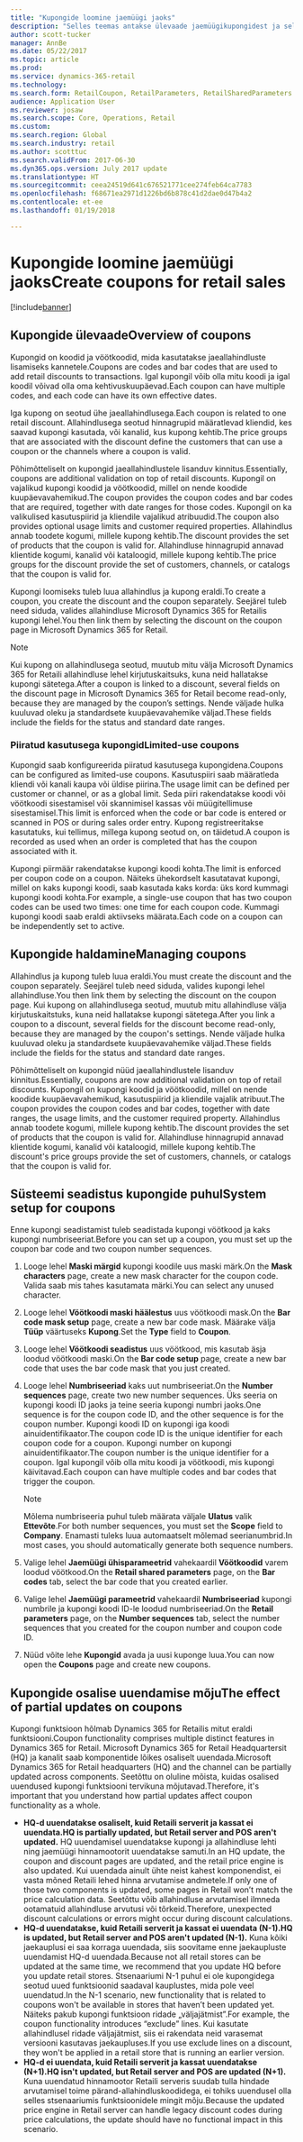 ```yaml
---
title: "Kupongide loomine jaemüügi jaoks"
description: "Selles teemas antakse ülevaade jaemüügikupongidest ja selgitatakse, kuidas neid seadistada."
author: scott-tucker
manager: AnnBe
ms.date: 05/22/2017
ms.topic: article
ms.prod: 
ms.service: dynamics-365-retail
ms.technology: 
ms.search.form: RetailCoupon, RetailParameters, RetailSharedParameters
audience: Application User
ms.reviewer: josaw
ms.search.scope: Core, Operations, Retail
ms.custom: 
ms.search.region: Global
ms.search.industry: retail
ms.author: scotttuc
ms.search.validFrom: 2017-06-30
ms.dyn365.ops.version: July 2017 update
ms.translationtype: HT
ms.sourcegitcommit: ceea24519d641c676521771cee274feb64ca7783
ms.openlocfilehash: f68671ea2971d1226bd6b878c41d2dae0d47b4a2
ms.contentlocale: et-ee
ms.lasthandoff: 01/19/2018

---
```


# <a name="create-coupons-for-retail-sales"></a><span data-ttu-id="7b4a2-103">Kupongide loomine jaemüügi jaoks</span><span class="sxs-lookup"><span data-stu-id="7b4a2-103">Create coupons for retail sales</span></span>

[!include[banner](includes/banner.md)]


## <a name="overview-of-coupons"></a><span data-ttu-id="7b4a2-104">Kupongide ülevaade</span><span class="sxs-lookup"><span data-stu-id="7b4a2-104">Overview of coupons</span></span>

<span data-ttu-id="7b4a2-105">Kupongid on koodid ja vöötkoodid, mida kasutatakse jaeallahindluste lisamiseks kannetele.</span><span class="sxs-lookup"><span data-stu-id="7b4a2-105">Coupons are codes and bar codes that are used to add retail discounts to transactions.</span></span> <span data-ttu-id="7b4a2-106">Igal kupongil võib olla mitu koodi ja igal koodil võivad olla oma kehtivuskuupäevad.</span><span class="sxs-lookup"><span data-stu-id="7b4a2-106">Each coupon can have multiple codes, and each code can have its own effective dates.</span></span> 

<span data-ttu-id="7b4a2-107">Iga kupong on seotud ühe jaeallahindlusega.</span><span class="sxs-lookup"><span data-stu-id="7b4a2-107">Each coupon is related to one retail discount.</span></span> <span data-ttu-id="7b4a2-108">Allahindlusega seotud hinnagrupid määratlevad kliendid, kes saavad kupongi kasutada, või kanalid, kus kupong kehtib.</span><span class="sxs-lookup"><span data-stu-id="7b4a2-108">The price groups that are associated with the discount define the customers that can use a coupon or the channels where a coupon is valid.</span></span> 

<span data-ttu-id="7b4a2-109">Põhimõtteliselt on kupongid jaeallahindlustele lisanduv kinnitus.</span><span class="sxs-lookup"><span data-stu-id="7b4a2-109">Essentially, coupons are additional validation on top of retail discounts.</span></span> <span data-ttu-id="7b4a2-110">Kupongil on vajalikud kupongi koodid ja vöötkoodid, millel on nende koodide kuupäevavahemikud.</span><span class="sxs-lookup"><span data-stu-id="7b4a2-110">The coupon provides the coupon codes and bar codes that are required, together with date ranges for those codes.</span></span> <span data-ttu-id="7b4a2-111">Kupongil on ka valikulised kasutuspiirid ja kliendile vajalikud atribuudid.</span><span class="sxs-lookup"><span data-stu-id="7b4a2-111">The coupon also provides optional usage limits and customer required properties.</span></span> <span data-ttu-id="7b4a2-112">Allahindlus annab toodete kogumi, millele kupong kehtib.</span><span class="sxs-lookup"><span data-stu-id="7b4a2-112">The discount provides the set of products that the coupon is valid for.</span></span> <span data-ttu-id="7b4a2-113">Allahindluse hinnagrupid annavad klientide kogumi, kanalid või kataloogid, millele kupong kehtib.</span><span class="sxs-lookup"><span data-stu-id="7b4a2-113">The price groups for the discount provide the set of customers, channels, or catalogs that the coupon is valid for.</span></span>

<span data-ttu-id="7b4a2-114">Kupongi loomiseks tuleb luua allahindlus ja kupong eraldi.</span><span class="sxs-lookup"><span data-stu-id="7b4a2-114">To create a coupon, you create the discount and the coupon separately.</span></span> <span data-ttu-id="7b4a2-115">Seejärel tuleb need siduda, valides allahindluse Microsoft Dynamics 365 for Retailis kupongi lehel.</span><span class="sxs-lookup"><span data-stu-id="7b4a2-115">You then link them by selecting the discount on the coupon page in Microsoft Dynamics 365 for Retail.</span></span> 

> [!NOTE]
> <span data-ttu-id="7b4a2-116">Kui kupong on allahindlusega seotud, muutub mitu välja Microsoft Dynamics 365 for Retaili allahindluse lehel kirjutuskaitsuks, kuna neid hallatakse kupongi sätetega.</span><span class="sxs-lookup"><span data-stu-id="7b4a2-116">After a coupon is linked to a discount, several fields on the discount page in Microsoft Dynamics 365 for Retail become read-only, because they are managed by the coupon’s settings.</span></span> <span data-ttu-id="7b4a2-117">Nende väljade hulka kuuluvad oleku ja standardsete kuupäevavahemike väljad.</span><span class="sxs-lookup"><span data-stu-id="7b4a2-117">These fields include the fields for the status and standard date ranges.</span></span>

### <a name="limited-use-coupons"></a><span data-ttu-id="7b4a2-118">Piiratud kasutusega kupongid</span><span class="sxs-lookup"><span data-stu-id="7b4a2-118">Limited-use coupons</span></span>

<span data-ttu-id="7b4a2-119">Kupongid saab konfigureerida piiratud kasutusega kupongidena.</span><span class="sxs-lookup"><span data-stu-id="7b4a2-119">Coupons can be configured as limited-use coupons.</span></span> <span data-ttu-id="7b4a2-120">Kasutuspiiri saab määratleda kliendi või kanali kaupa või üldise piirina.</span><span class="sxs-lookup"><span data-stu-id="7b4a2-120">The usage limit can be defined per customer or channel, or as a global limit.</span></span> <span data-ttu-id="7b4a2-121">Seda piiri rakendatakse koodi või vöötkoodi sisestamisel või skannimisel kassas või müügitellimuse sisestamisel.</span><span class="sxs-lookup"><span data-stu-id="7b4a2-121">This limit is enforced when the code or bar code is entered or scanned in POS or during sales order entry.</span></span> <span data-ttu-id="7b4a2-122">Kupong registreeritakse kasutatuks, kui tellimus, millega kupong seotud on, on täidetud.</span><span class="sxs-lookup"><span data-stu-id="7b4a2-122">A coupon is recorded as used when an order is completed that has the coupon associated with it.</span></span>

<span data-ttu-id="7b4a2-123">Kupongi piirmäär rakendatakse kupongi koodi kohta.</span><span class="sxs-lookup"><span data-stu-id="7b4a2-123">The limit is enforced per coupon code on a coupon.</span></span> <span data-ttu-id="7b4a2-124">Näiteks ühekordselt kasutatavat kupongi, millel on kaks kupongi koodi, saab kasutada kaks korda: üks kord kummagi kupongi koodi kohta.</span><span class="sxs-lookup"><span data-stu-id="7b4a2-124">For example, a single-use coupon that has two coupon codes can be used two times: one time for each coupon code.</span></span> <span data-ttu-id="7b4a2-125">Kummagi kupongi koodi saab eraldi aktiivseks määrata.</span><span class="sxs-lookup"><span data-stu-id="7b4a2-125">Each code on a coupon can be independently set to active.</span></span>

## <a name="managing-coupons"></a><span data-ttu-id="7b4a2-126">Kupongide haldamine</span><span class="sxs-lookup"><span data-stu-id="7b4a2-126">Managing coupons</span></span>

<span data-ttu-id="7b4a2-127">Allahindlus ja kupong tuleb luua eraldi.</span><span class="sxs-lookup"><span data-stu-id="7b4a2-127">You must create the discount and the coupon separately.</span></span> <span data-ttu-id="7b4a2-128">Seejärel tuleb need siduda, valides kupongi lehel allahindluse.</span><span class="sxs-lookup"><span data-stu-id="7b4a2-128">You then link them by selecting the discount on the coupon page.</span></span> <span data-ttu-id="7b4a2-129">Kui kupong on allahindlusega seotud, muutub mitu allahindluse välja kirjutuskaitstuks, kuna neid hallatakse kupongi sätetega.</span><span class="sxs-lookup"><span data-stu-id="7b4a2-129">After you link a coupon to a discount, several fields for the discount become read-only, because they are managed by the coupon's settings.</span></span> <span data-ttu-id="7b4a2-130">Nende väljade hulka kuuluvad oleku ja standardsete kuupäevavahemike väljad.</span><span class="sxs-lookup"><span data-stu-id="7b4a2-130">These fields include the fields for the status and standard date ranges.</span></span>  

<span data-ttu-id="7b4a2-131">Põhimõtteliselt on kupongid nüüd jaeallahindlustele lisanduv kinnitus.</span><span class="sxs-lookup"><span data-stu-id="7b4a2-131">Essentially, coupons are now additional validation on top of retail discounts.</span></span> <span data-ttu-id="7b4a2-132">Kupongil on kupongi koodid ja vöötkoodid, millel on nende koodide kuupäevavahemikud, kasutuspiirid ja kliendile vajalik atribuut.</span><span class="sxs-lookup"><span data-stu-id="7b4a2-132">The coupon provides the coupon codes and bar codes, together with date ranges, the usage limits, and the customer required property.</span></span> <span data-ttu-id="7b4a2-133">Allahindlus annab toodete kogumi, millele kupong kehtib.</span><span class="sxs-lookup"><span data-stu-id="7b4a2-133">The discount provides the set of products that the coupon is valid for.</span></span> <span data-ttu-id="7b4a2-134">Allahindluse hinnagrupid annavad klientide kogumi, kanalid või kataloogid, millele kupong kehtib.</span><span class="sxs-lookup"><span data-stu-id="7b4a2-134">The discount's price groups provide the set of customers, channels, or catalogs that the coupon is valid for.</span></span>

## <a name="system-setup-for-coupons"></a><span data-ttu-id="7b4a2-135">Süsteemi seadistus kupongide puhul</span><span class="sxs-lookup"><span data-stu-id="7b4a2-135">System setup for coupons</span></span> 

<span data-ttu-id="7b4a2-136">Enne kupongi seadistamist tuleb seadistada kupongi vöötkood ja kaks kupongi numbriseeriat.</span><span class="sxs-lookup"><span data-stu-id="7b4a2-136">Before you can set up a coupon, you must set up the coupon bar code and two coupon number sequences.</span></span> 

1.  <span data-ttu-id="7b4a2-137">Looge lehel **Maski märgid** kupongi koodile uus maski märk.</span><span class="sxs-lookup"><span data-stu-id="7b4a2-137">On the **Mask characters** page, create a new mask character for the coupon code.</span></span> <span data-ttu-id="7b4a2-138">Valida saab mis tahes kasutamata märki.</span><span class="sxs-lookup"><span data-stu-id="7b4a2-138">You can select any unused character.</span></span>
2.  <span data-ttu-id="7b4a2-139">Looge lehel **Vöötkoodi maski häälestus** uus vöötkoodi mask.</span><span class="sxs-lookup"><span data-stu-id="7b4a2-139">On the **Bar code mask setup** page, create a new bar code mask.</span></span> <span data-ttu-id="7b4a2-140">Määrake välja **Tüüp** väärtuseks **Kupong**.</span><span class="sxs-lookup"><span data-stu-id="7b4a2-140">Set the **Type** field to **Coupon**.</span></span>
3.  <span data-ttu-id="7b4a2-141">Looge lehel **Vöötkoodi seadistus** uus vöötkood, mis kasutab äsja loodud vöötkoodi maski.</span><span class="sxs-lookup"><span data-stu-id="7b4a2-141">On the **Bar code setup** page, create a new bar code that uses the bar code mask that you just created.</span></span>
4.  <span data-ttu-id="7b4a2-142">Looge lehel **Numbriseeriad** kaks uut numbriseeriat.</span><span class="sxs-lookup"><span data-stu-id="7b4a2-142">On the **Number sequences** page, create two new number sequences.</span></span> <span data-ttu-id="7b4a2-143">Üks seeria on kupongi koodi ID jaoks ja teine seeria kupongi numbri jaoks.</span><span class="sxs-lookup"><span data-stu-id="7b4a2-143">One sequence is for the coupon code ID, and the other sequence is for the coupon number.</span></span> <span data-ttu-id="7b4a2-144">Kupongi koodi ID on kupongi iga koodi ainuidentifikaator.</span><span class="sxs-lookup"><span data-stu-id="7b4a2-144">The coupon code ID is the unique identifier for each coupon code for a coupon.</span></span> <span data-ttu-id="7b4a2-145">Kupongi number on kupongi ainuidentifikaator.</span><span class="sxs-lookup"><span data-stu-id="7b4a2-145">The coupon number is the unique identifier for a coupon.</span></span> <span data-ttu-id="7b4a2-146">Igal kupongil võib olla mitu koodi ja vöötkoodi, mis kupongi käivitavad.</span><span class="sxs-lookup"><span data-stu-id="7b4a2-146">Each coupon can have multiple codes and bar codes that trigger the coupon.</span></span>

    > [!NOTE]
    > <span data-ttu-id="7b4a2-147">Mõlema numbriseeria puhul tuleb määrata väljale **Ulatus** valik **Ettevõte**.</span><span class="sxs-lookup"><span data-stu-id="7b4a2-147">For both number sequences, you must set the **Scope** field to **Company**.</span></span> <span data-ttu-id="7b4a2-148">Enamasti tuleks luua automaatselt mõlemad seerianumbrid.</span><span class="sxs-lookup"><span data-stu-id="7b4a2-148">In most cases, you should automatically generate both sequence numbers.</span></span>

5.  <span data-ttu-id="7b4a2-149">Valige lehel **Jaemüügi ühisparameetrid** vahekaardil **Vöötkoodid** varem loodud vöötkood.</span><span class="sxs-lookup"><span data-stu-id="7b4a2-149">On the **Retail shared parameters** page, on the **Bar codes** tab, select the bar code that you created earlier.</span></span>
6.  <span data-ttu-id="7b4a2-150">Valige lehel **Jaemüügi parameetrid** vahekaardil **Numbriseeriad** kupongi numbrile ja kupongi koodi ID-le loodud numbriseeriad.</span><span class="sxs-lookup"><span data-stu-id="7b4a2-150">On the **Retail parameters** page, on the **Number sequences** tab, select the number sequences that you created for the coupon number and coupon code ID.</span></span>
7.  <span data-ttu-id="7b4a2-151">Nüüd võite lehe **Kupongid** avada ja uusi kuponge luua.</span><span class="sxs-lookup"><span data-stu-id="7b4a2-151">You can now open the **Coupons** page and create new coupons.</span></span>

## <a name="the-effect-of-partial-updates-on-coupons"></a><span data-ttu-id="7b4a2-152">Kupongide osalise uuendamise mõju</span><span class="sxs-lookup"><span data-stu-id="7b4a2-152">The effect of partial updates on coupons</span></span>

<span data-ttu-id="7b4a2-153">Kupongi funktsioon hõlmab Dynamics 365 for Retailis mitut eraldi funktsiooni.</span><span class="sxs-lookup"><span data-stu-id="7b4a2-153">Coupon functionality comprises multiple distinct features in Dynamics 365 for Retail.</span></span> <span data-ttu-id="7b4a2-154">Microsoft Dynamics 365 for Retail Headquartersit (HQ) ja kanalit saab komponentide lõikes osaliselt uuendada.</span><span class="sxs-lookup"><span data-stu-id="7b4a2-154">Microsoft Dynamics 365 for Retail headquarters (HQ) and the channel can be partially updated across components.</span></span> <span data-ttu-id="7b4a2-155">Seetõttu on oluline mõista, kuidas osalised uuendused kupongi funktsiooni tervikuna mõjutavad.</span><span class="sxs-lookup"><span data-stu-id="7b4a2-155">Therefore, it's important that you understand how partial updates affect coupon functionality as a whole.</span></span>

- <span data-ttu-id="7b4a2-156">**HQ-d uuendatakse osaliselt, kuid Retaili serverit ja kassat ei uuendata.**</span><span class="sxs-lookup"><span data-stu-id="7b4a2-156">**HQ is partially updated, but Retail server and POS aren't updated.**</span></span> <span data-ttu-id="7b4a2-157">HQ uuendamisel uuendatakse kupongi ja allahindluse lehti ning jaemüügi hinnamootorit uuendatakse samuti.</span><span class="sxs-lookup"><span data-stu-id="7b4a2-157">In an HQ update, the coupon and discount pages are updated, and the retail price engine is also updated.</span></span> <span data-ttu-id="7b4a2-158">Kui uuendada ainult ühte neist kahest komponendist, ei vasta mõned Retaili lehed hinna arvutamise andmetele.</span><span class="sxs-lookup"><span data-stu-id="7b4a2-158">If only one of those two components is updated, some pages in Retail won’t match the price calculation data.</span></span> <span data-ttu-id="7b4a2-159">Seetõttu võib allahindluse arvutamisel ilmneda ootamatuid allahindluse arvutusi või tõrkeid.</span><span class="sxs-lookup"><span data-stu-id="7b4a2-159">Therefore, unexpected discount calculations or errors might occur during discount calculations.</span></span>
- <span data-ttu-id="7b4a2-160">**HQ-d uuendatakse, kuid Retaili serverit ja kassat ei uuendata (N-1).**</span><span class="sxs-lookup"><span data-stu-id="7b4a2-160">**HQ is updated, but Retail server and POS aren't updated (N-1).**</span></span> <span data-ttu-id="7b4a2-161">Kuna kõiki jaekauplusi ei saa korraga uuendada, siis soovitame enne jaekaupluste uuendamist HQ-d uuendada.</span><span class="sxs-lookup"><span data-stu-id="7b4a2-161">Because not all retail stores can be updated at the same time, we recommend that you update HQ before you update retail stores.</span></span> <span data-ttu-id="7b4a2-162">Stsenaariumi N-1 puhul ei ole kupongidega seotud uued funktsioonid saadaval kauplustes, mida pole veel uuendatud.</span><span class="sxs-lookup"><span data-stu-id="7b4a2-162">In the N-1 scenario, new functionality that is related to coupons won't be available in stores that haven’t been updated yet.</span></span> <span data-ttu-id="7b4a2-163">Näiteks pakub kupongi funktsioon ridade „väljajätmist”.</span><span class="sxs-lookup"><span data-stu-id="7b4a2-163">For example, the coupon functionality introduces “exclude” lines.</span></span> <span data-ttu-id="7b4a2-164">Kui kasutate allahindlusel ridade väljajätmist, siis ei rakendata neid varasemat versiooni kasutavas jaekaupluses.</span><span class="sxs-lookup"><span data-stu-id="7b4a2-164">If you use exclude lines on a discount, they won't be applied in a retail store that is running an earlier version.</span></span>
- <span data-ttu-id="7b4a2-165">**HQ-d ei uuendata, kuid Retaili serverit ja kassat uuendatakse (N+1).**</span><span class="sxs-lookup"><span data-stu-id="7b4a2-165">**HQ isn't updated, but Retail server and POS are updated (N+1).**</span></span> <span data-ttu-id="7b4a2-166">Kuna uuendatud hinnamootor Retaili serveris suudab tulla hindade arvutamisel toime pärand-allahindluskoodidega, ei tohiks uuendusel olla selles stsenaariumis funktsioonidele mingit mõju.</span><span class="sxs-lookup"><span data-stu-id="7b4a2-166">Because the updated price engine in Retail server can handle legacy discount codes during price calculations, the update should have no functional impact in this scenario.</span></span>

